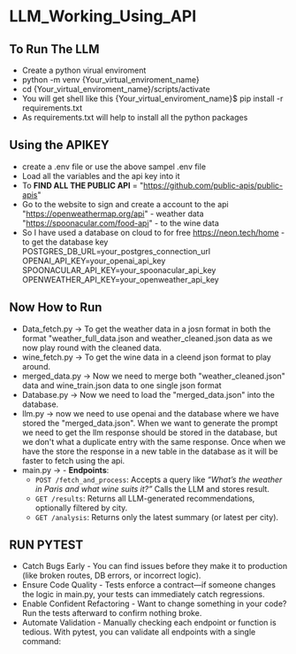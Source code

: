 # LLM_Working_Using_API

## To Run The LLM 
  * Create a python virual enviroment
  * python -m venv {Your_virtual_enviroment_name}
  * cd {Your_virtual_enviroment_name}/scripts/activate
  * You will get shell like this
    {Your_virtual_enviroment_name}$ pip install -r requirements.txt
  * As requirements.txt will help to install all the python packages

## Using the APIKEY
* create a .env file or use the above sampel .env file
* Load all the variables and the api key into it
* To **FIND ALL THE PUBLIC API** = "https://github.com/public-apis/public-apis"
* Go to the website to sign and create a account to the api
  "https://openweathermap.org/api" - weather data
  "https://spoonacular.com/food-api" - to the wine data
* So I have used a database on cloud to for free
  https://neon.tech/home - to get the database key
POSTGRES_DB_URL=your_postgres_connection_url
OPENAI_API_KEY=your_openai_api_key
SPOONACULAR_API_KEY=your_spoonacular_api_key
OPENWEATHER_API_KEY=your_openweather_api_key

## Now How to Run
  - Data_fetch.py -> To get the weather data in a josn format in both the format "weather_full_data.json and weather_cleaned.json data as we now play round with the cleaned data.
  - wine_fetch.py -> To get the wine data in a cleend json format to play around.
  - merged_data.py -> Now we need to merge both "weather_cleaned.json" data and wine_train.json data to one single json format
  - Database.py -> Now we need to load the "merged_data.json" into the database.
  - llm.py -> now we need to use openai and the database where we have stored the "merged_data.json". When we want to generate the prompt we need to get the llm response should be stored in the database, but we don't what a duplicate entry with the same response. Once when we have the store the response in a new table in the database as it will be faster to fetch using the api.
  - main.py -> - **Endpoints**:
    - `POST /fetch_and_process`: Accepts a query like *“What’s the weather in Paris and what wine suits it?”* Calls the LLM and stores result.
    - `GET /results`: Returns all LLM-generated recommendations, optionally filtered by city.
    - `GET /analysis`: Returns only the latest summary (or latest per city).
   
## RUN PYTEST
 - Catch Bugs Early - You can find issues before they make it to production (like broken routes, DB errors, or incorrect logic).
 - Ensure Code Quality - Tests enforce a contract—if someone changes the logic in main.py, your tests can immediately catch regressions.
 - Enable Confident Refactoring - Want to change something in your code? Run the tests afterward to confirm nothing broke.
 - Automate Validation - Manually checking each endpoint or function is tedious. With pytest, you can validate all endpoints with a single command:

